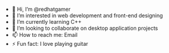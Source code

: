- 👋 Hi, I’m @redhatgamer
- 👀 I’m interested in web development and front-end designing
- 🌱 I’m currently learning C++
- 💞️ I’m looking to collaborate on desktop application projects
- 📫 How to reach me: Email
- ⚡ Fun fact: I love playing guitar

<!---
redhatgamer/redhatgamer is a ✨ special ✨ repository because its `README.md` (this file) appears on your GitHub profile.
You can click the Preview link to take a look at your changes.
--->
